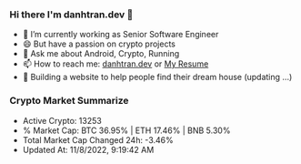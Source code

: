 ### Hi there I'm danhtran.dev 👋

- 🔭 I’m currently working as Senior Software Engineer
- 😄 But have a passion on crypto projects
- 💬 Ask me about Android, Crypto, Running 
- 📫 How to reach me: <a href="https://danhtran.dev" target="_blank">danhtran.dev</a> or <a href="Dan-Resume.pdf" target="_blank">My Resume</a>
- 🌱 Building a website to help people find their dream house (updating ...)

### Crypto Market Summarize
- Active Crypto: 13253
- % Market Cap: BTC 36.95% | ETH 17.46% | BNB 5.30%
- Total Market Cap Changed 24h: -3.46%
- Updated At: 11/8/2022, 9:19:42 AM
